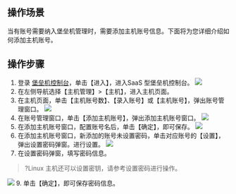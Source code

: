 ## 操作场景
当有账号需要纳入堡垒机管理时，需要添加主机账号信息。下面将为您详细介绍如何添加主机账号。

## 操作步骤
1. 登录 [堡垒机控制台](https://console.cloud.tencent.com/dsgc/bh)，单击【进入】，进入SaaS 型堡垒机控制台。
![](https://main.qcloudimg.com/raw/c4d6945d8c76ed1ae7bb8821fde8b41d.png)
2. 在左侧导航选择【主机管理】>【主机】，进入主机页面。
3. 在主机页面，单击【主机账号数】、【录入账号】或【主机账号】，弹出账号管理窗口。
![](https://main.qcloudimg.com/raw/0f995678e4bc9aaa22f47c3033445bc5.png)
4. 在账号管理窗口，单击【添加主机账号】，弹出添加主机账号窗口。
![](https://main.qcloudimg.com/raw/a1df74ef2a407a3a52805570cecbe677.png)
5. 在添加主机账号窗口，配置账号名后，单击【确定】，即可保存。
![](https://main.qcloudimg.com/raw/1a690fe6e8f621bd0f148313ec7c53bf.png)
6. 在添加主机账号窗口，新添加的账号未设置密码，单击对应账号的【设置】，弹出设置密码弹窗。进行设置。
![](https://main.qcloudimg.com/raw/59b68d15e446ee42f217555bf76f80e7.png) 
8. 在设置密码弹窗，填写密码信息。
>?Linux 主机还可以设置密钥，请参考设置密码进行操作。
>
 ![](https://main.qcloudimg.com/raw/897e2d5f639f61594be3bf0d77ef1f60.png)
9.	单击【确定】，即可保存密码信息。


